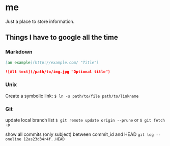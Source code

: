 # me
Just a place to store information.


## Things I have to google all the time


### Markdown

```markdown
[an example](http://example.com/ "Title")
```

```markdown
![Alt text](/path/to/img.jpg "Optional title")
```


### Unix

Create a symbolic link:
`$ ln -s path/to/file path/to/linkname`


### Git

update local branch list
`$ git remote update origin --prune` or `$ git fetch -p`

show all commits (only subject) between commit_id and HEAD
`git log --oneline 12as23d34r4f..HEAD`
